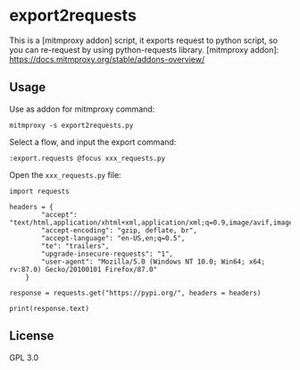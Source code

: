 # export2requests
This is a [mitmproxy addon] script, it exports request to python script, so you can re-request by using python-requests library.
[mitmproxy addon]: https://docs.mitmproxy.org/stable/addons-overview/

Usage
-----

Use as addon for mitmproxy command:

```
mitmproxy -s export2requests.py
```

Select a flow, and input the export command:

```
:export.requests @focus xxx_requests.py
```

Open the ```xxx_requests.py``` file:

```
import requests

headers = {
        "accept": "text/html,application/xhtml+xml,application/xml;q=0.9,image/avif,image/webp,*/*;q=0.8",
        "accept-encoding": "gzip, deflate, br",
        "accept-language": "en-US,en;q=0.5",
        "te": "trailers",
        "upgrade-insecure-requests": "1",
        "user-agent": "Mozilla/5.0 (Windows NT 10.0; Win64; x64; rv:87.0) Gecko/20100101 Firefox/87.0"
    }

response = requests.get("https://pypi.org/", headers = headers)

print(response.text)

```

License
-------

GPL 3.0
